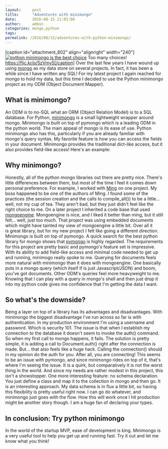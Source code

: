 ```yaml
---
layout:     post
title:      "Adventures with minimongo"
date:       2016-08-15 11:03:06
author:     admin
categories: mongo,python
tags:  
permalink: /2016/08/15/adventures-with-python-minimongo/
---
```

[caption id="attachment_802" align="alignright" width="240"][![python minimongo is the best choice](https://ironboundsoftware.com/blog-imgs/uploads/2016/08/3009281516_cbdb542932_m.jpg)](https://ironboundsoftware.com/blog-imgs/uploads/2016/08/3009281516_cbdb542932_m.jpg) Too many choices! https://flic.kr/p/5zVmy5[/caption] Over the last few years I have wound up using [mongo](https://www.mongodb.com/) as my data store on several projects. In fact, it has been a while since I have written any SQL! For my latest project I again reached for mongo to hold my data, but this time I decided to use the Python minimongo project as my ODM (Object Document Mapper). 

## What is minimongo?

An ODM is to no-SQL what an ORM (Object Relation Model) is to a SQL database. For Python, [minimongo](https://github.com/slacy/minimongo) is a small lightweight wrapper around mongo. Minimongo is built on top of pymongo which is a leading ODM in the python world. The main appeal of mongo is its ease of use. Python minimongo also has this, particularly if you are already familiar with mongo's query syntax. My favorite feature is how you can access the fields in your document. Minimongo provides the traditional dict-like access, but it also provides field-like access! Here's an example: 

## Why minimongo?

Honestly, all of the python mongo libraries out there are pretty nice. There's little differences between them, but most of the time I feel it comes down personal preference. For example, I worked with [Ming](http://ming.readthedocs.io/en/latest/) on one project. My boss happened to be one of the authors of Ming. I found some of the practices (the session creation and the calls to compile_all()) to be a little... well, not my cup of tea. They aren't bad, but they just didn't feel like the right choice to me. On a later project I inherited a code base that used [mongoengine](http://docs.mongoengine.org/tutorial.html). Mongoengine is nice, and I liked it better than ming, but it still felt... well, just too much. That project was using embedded documents which might have tainted my view of mongoengine a little bit. Over all it is great library, but for my new project I felt like going a different direction. Minimongo is built on top of pymongo. A quick search for the best python library for mongo shows that [pymongo](http://api.mongodb.com/python/current/) is highly regarded. The requirements for this project are pretty basic and pymongo's feature set is impressive. With its ability to add field-like access and minimal code needed to get up and running, minimogo really spoke to me. Querying for documents feels more natural with minimongo than it does with mongoengine. One basically puts in a mongo query (which itself if is just Javascript/JSON) and boom, you've got documents. Other ODM's queries feel more heavyweight to me. Knowing that I can play with a query in mongo's shell and then just drop it into my python code gives me confidence that I'm getting the data I want. 

## So what's the downside?

Being a layer on top of a library has its advantages and disadvantages. With minimongo the biggest disadvantage I've run across so far is with authentication. In my production environment I'm using a username and password. Which is security 101. The issue is that when I establish my connection to the database it doesn't seem to invoke the auth() command. So when my first call to mongo happens, it fails. The solution is pretty simple, it is adding a call to Document.auth() right after the connection is made. But... that also feels like a huge hack. Calling the connection() should in my opinion do the auth for you. After all, you are connecting! This seems to be an issue with pymongo, and since minimongo rides on top of it, that's where I'm seeing the issue. It is a quirk, but comparatively it is not the worst thing in the world. And since my needs are rather modest in this project, this isn't a showstopper. One more interesting feature: no schema declaration. You just define a class and map it to the collection in mongo and then go. It is an interesting approach. My data schema is in flux a little bit, so having this flexibility is pretty useful right now. I can go do whatever, and minimongo just goes with the flow. How this will work once I hit production might be another story though. I am a huge fan of declaring your types. 

## In conclusion: Try python minimongo

In the world of the startup MVP, ease of development is king. Minimongo is a very useful tool to help you get up and running fast. Try it out and let me know what you think!
